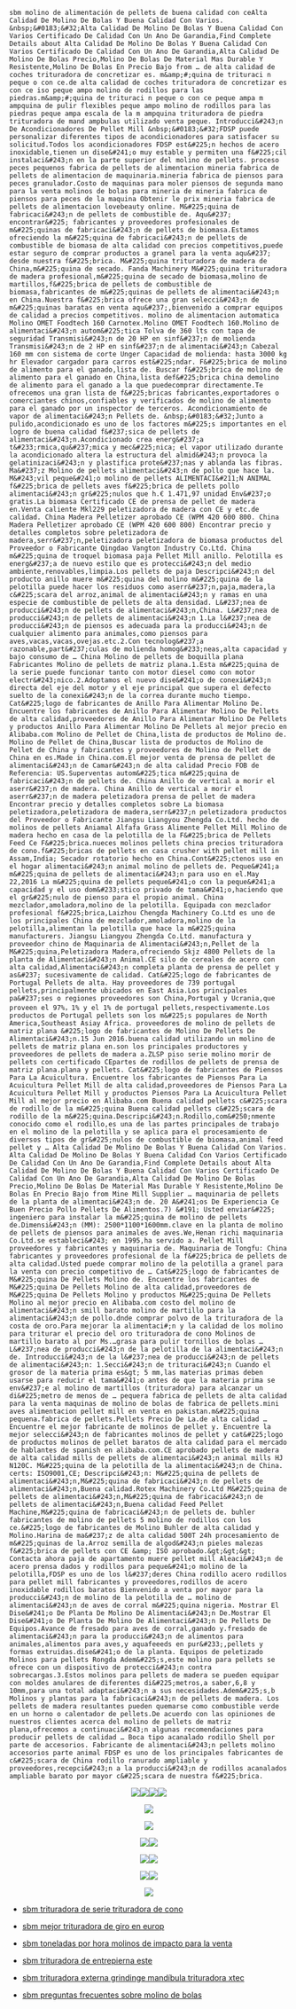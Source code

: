 
```
sbm molino de alimentación de pellets de buena calidad con ceAlta Calidad De Molino De Bolas Y Buena Calidad Con Varios. &nbsp;&#0183;&#32;Alta Calidad De Molino De Bolas Y Buena Calidad Con Varios Certificado De Calidad Con Un Ano De Garandia,Find Complete Details about Alta Calidad De Molino De Bolas Y Buena Calidad Con Varios Certificado De Calidad Con Un Ano De Garandia,Alta Calidad De Molino De Bolas Precio,Molino De Bolas De Material Mas Durable Y Resistente,Molino De Bolas En Precio Bajo from … de alta calidad de coches trituradora de concretizar es. m&amp;#;quina de trituraci n peque o con ce.de alta calidad de coches trituradora de concretizar es con ce iso peque ampo molino de rodillos para las piedras.m&amp;#;quina de trituraci n peque o con ce peque ampa m ampquina de pulir flexibles peque ampo molino de rodillos para las piedras peque ampa escala de la m ampquina trituradora de piedra trituradora de mand ampbulas utilizado venta peque. Introducci&#243;n De Acondicionadores De Pellet Mill &nbsp;&#0183;&#32;FDSP puede personalizar diferentes tipos de acondicionadores para satisfacer su solicitud.Todos los acondicionadores FDSP est&#225;n hechos de acero inoxidable,tienen un dise&#241;o muy estable y permiten una f&#225;cil instalaci&#243;n en la parte superior del molino de pellets. proceso peces pequenos fabrica de pellets de alimentacion mineria fabrica de pellets de alimentacion de maquinaria.mineria fabrica de piensos para peces granulador.Costo de maquinas para moler piensos de segunda mano para la venta molinos de bolas para mineria de mineria fabrica de piensos para peces de la maquina Obtenir le prix mineria fabrica de pellets de alimentacion lovebeauty online. M&#225;quina de fabricaci&#243;n de pellets de combustible de. Aqu&#237; encontrar&#225; fabricantes y proveedores profesionales de m&#225;quinas de fabricaci&#243;n de pellets de biomasa.Estamos ofreciendo la m&#225;quina de fabricaci&#243;n de pellets de combustible de biomasa de alta calidad con precios competitivos,puede estar seguro de comprar productos a granel para la venta aqu&#237; desde nuestra f&#225;brica. M&#225;quina trituradora de madera de China,m&#225;quina de secado. Fanda Machinery M&#225;quina trituradora de madera profesional,m&#225;quina de secado de biomasa,molino de martillos,f&#225;brica de pellets de combustible de biomasa,fabricantes de m&#225;quinas de pellets de alimentaci&#243;n en China.Nuestra f&#225;brica ofrece una gran selecci&#243;n de m&#225;quinas baratas en venta aqu&#237;,bienvenido a comprar equipos de calidad a precios competitivos. molino de alimentacion automatica Molino OMET Foodtech 160 Carnotex.Molino OMET Foodtech 160.Molino de alimentaci&#243;n autom&#225;tica Tolva de 360 lts con tapa de seguridad Transmisi&#243;n de 20 HP en sinf&#237;n de molienda Transmisi&#243;n de 2 HP en sinf&#237;n de alimentaci&#243;n Cabezal 160 mm con sistema de corte Unger Capacidad de molienda: hasta 3000 kg hr Elevador cargador para carros est&#225;ndar. F&#225;brica de molino de alimento para el ganado,lista de. Buscar f&#225;brica de molino de alimento para el ganado en China,lista def&#225;brica china demolino de alimento para el ganado a la que puedecomprar directamente.Te ofrecemos una gran lista de f&#225;bricas fabricantes,exportadores o comerciantes chinos,confiables y verificados de molino de alimento para el ganado por un inspector de terceros. Acondicionamiento de vapor de alimentaci&#243;n Pellets de. &nbsp;&#0183;&#32;Junto a pulido,acondicionado es uno de los factores m&#225;s importantes en el logro de buena calidad f&#237;sica de pellets de alimentaci&#243;n.Acondicionado crea energ&#237;a t&#233;rmica,qu&#237;mica y mec&#225;nica; el vapor utilizado durante la acondicionado altera la estructura del almid&#243;n provoca la gelatinizaci&#243;n y plastifica prote&#237;nas y ablanda las fibras. Ma&#237;z Molino de pellets alimentaci&#243;n de pollo que hace la. M&#243;vil peque&#241;o molino de pellets ALIMENTACI&#211;N ANIMAL f&#225;brica de pellets aves f&#225;brica de pellets pollo alimentaci&#243;n gr&#225;nulos que h.€ 1.471,97 unidad Env&#237;o gratis.La biomasa Certificado CE de prensa de pellet de madera en.Venta caliente Mkl229 peletizadora de madera con CE y etc.de calidad. China Madera Pelletizer aprobado CE (WPM 420 600 800. China Madera Pelletizer aprobado CE (WPM 420 600 800) Encontrar precio y detalles completos sobre peletizadora de madera,serr&#237;n,peletizadora peletizadora de biomasa productos del Proveedor o Fabricante Qingdao Vangton Industry Co.Ltd. China m&#225;quina de troquel biomasa paja Pellet Mill anillo. Pelotilla es energ&#237;a de nuevo estilo que es protecci&#243;n del medio ambiente,renovables,limpia.Los pellets de paja Descripci&#243;n del producto anillo muere m&#225;quina del molino m&#225;quina de la pelotilla puede hacer los residuos como aserr&#237;n,paja,madera,la c&#225;scara del arroz,animal de alimentaci&#243;n y ramas en una especie de combustible de pellets de alta densidad. L&#237;nea de producci&#243;n de pellets de alimentaci&#243;n,China. L&#237;nea de producci&#243;n de pellets de alimentaci&#243;n 1.La l&#237;nea de producci&#243;n de piensos es adecuada para la producci&#243;n de cualquier alimento para animales,como piensos para aves,vacas,vacas,ovejas.etc.2.Con tecnolog&#237;a razonable,part&#237;culas de molienda homog&#233;neas,alta capacidad y bajo consumo de … China Molino de pellets de boquilla plana Fabricantes Molino de pellets de matriz plana.1.Esta m&#225;quina de la serie puede funcionar tanto con motor diesel como con motor electr&#243;nico.2.Adoptamos el nuevo dise&#241;o de conexi&#243;n directa del eje del motor y el eje principal que supera el defecto suelto de la conexi&#243;n de la correa durante mucho tiempo. Cat&#225;logo de fabricantes de Anillo Para Alimentar Molino De. Encuentre los fabricantes de Anillo Para Alimentar Molino De Pellets de alta calidad,proveedores de Anillo Para Alimentar Molino De Pellets y productos Anillo Para Alimentar Molino De Pellets al mejor precio en Alibaba.com Molino de Pellet de China,lista de productos de Molino de. Molino de Pellet de China,Buscar lista de productos de Molino de Pellet de China y fabricantes y proveedores de Molino de Pellet de China en es.Made in China.com.El mejor venta de prensa de pellet de alimentaci&#243;n de Camar&#243;n de alta calidad Precio FOB de Referencia: US.Superventas autom&#225;tica m&#225;quina de fabricaci&#243;n de pellets de. China Anillo de vertical a morir el aserr&#237;n de madera. China Anillo de vertical a morir el aserr&#237;n de madera peletizadora prensa de pellet de madera Encontrar precio y detalles completos sobre La biomasa peletizadora,peletizadora de madera,serr&#237;n peletizadora productos del Proveedor o Fabricante Jiangsu Liangyou Zhengda Co.Ltd. hecho de molinos de pellets Aniamal Alfafa Grass Alimente Pellet Mill Molino de madera hecho en casa de la pelotilla de la F&#225;brica de Pellets Feed Ce F&#225;brica.nueces molinos pellets china precios trituradora de cono.f&#225;bricas de pellets en casa crusher with pellet mill in Assam,India; Secador rotatorio hecho en China.Cont&#225;ctenos uso en el hogar alimentaci&#243;n animal molino de pellets de. Peque&#241;a m&#225;quina de pellets de alimentaci&#243;n para uso en el.May 22,2016 La m&#225;quina de pellets peque&#241;o con la peque&#241;a capacidad y el uso dom&#233;stico privado de tama&#241;o,haciendo que el gr&#225;nulo de pienso para el propio animal. China mezclador,amoladora,molino de la pelotilla. Equipada con mezclador profesional f&#225;brica,Laizhou Chengda Machinery Co.Ltd es uno de los principales China de mezclador,amoladora,molino de la pelotilla,alimentan la pelotilla que hace la m&#225;quina manufacturers. Jiangsu Liangyou Zhengda Co.Ltd. manufactura y proveedor chino de Maquinaria de Alimentaci&#243;n,Pellet de la M&#225;quina,Peletizadora Madera,ofreciendo Skjz 4800 Pellets de la planta de Alimentaci&#243;n Animal.CE silo de cereales de acero con alta calidad,Alimentaci&#243;n completa planta de prensa de pellet y as&#237; sucesivamente de calidad. Cat&#225;logo de fabricantes de Portugal Pellets de alta. Hay proveedores de 739 portugal pellets,principalmente ubicados en East Asia.Los principales pa&#237;ses o regiones proveedores son China,Portugal y Ucrania,que proveen el 97%，1% y el 1% de portugal pellets,respectivamente.Los productos de Portugal pellets son los m&#225;s populares de North America,Southeast Asiay Africa. proveedores de molino de pellets de matriz plana &#225;logo de fabricantes de Molino De Pellets De Alimentaci&#243;n.15 Jun 2016.buena calidad utilizando un molino de pellets de matriz plana en.son los principales productores y proveedores de pellets de madera a.ZLSP piso serie molino morir de pellets con certificado CEpartes de rodillos de pellets de prensa de matriz plana.plana y pellets. Cat&#225;logo de fabricantes de Piensos Para La Acuicultura. Encuentre los fabricantes de Piensos Para La Acuicultura Pellet Mill de alta calidad,proveedores de Piensos Para La Acuicultura Pellet Mill y productos Piensos Para La Acuicultura Pellet Mill al mejor precio en Alibaba.com Buena calidad pellets c&#225;scara de rodillo de la m&#225;quina Buena calidad pellets c&#225;scara de rodillo de la m&#225;quina.Descripci&#243;n.Rodillo,com&#250;nmente conocido como el rodillo,es una de las partes principales de trabajo en el molino de la pelotilla y se aplica para el procesamiento de diversos tipos de gr&#225;nulos de combustible de biomasa,animal feed pellet y … Alta Calidad De Molino De Bolas Y Buena Calidad Con Varios. Alta Calidad De Molino De Bolas Y Buena Calidad Con Varios Certificado De Calidad Con Un Ano De Garandia,Find Complete Details about Alta Calidad De Molino De Bolas Y Buena Calidad Con Varios Certificado De Calidad Con Un Ano De Garandia,Alta Calidad De Molino De Bolas Precio,Molino De Bolas De Material Mas Durable Y Resistente,Molino De Bolas En Precio Bajo from Mine Mill Supplier … maquinaria de pellets de la planta de alimentaci&#243;n de. 20 A&#241;os De Experiencia Ce Buen Precio Pollo Pellets De Alimentos.7) &#191; Usted enviar&#225; ingeniero para instalar la m&#225;quina de molino de pellets de.Dimensi&#243;n (MM): 2500*1100*1600mm.clave en la planta de molino de pellets de piensos para animales de aves.We,Henan richi maquinaria Co.Ltd.se estableci&#243; en 1995,ha servido a. Pellet Mill proveedores y fabricantes y maquinaria de. Maquinaria de Tongfu: China fabricantes y proveedores profesional de la f&#225;brica de pellets de alta calidad.Usted puede comprar molino de la pelotilla a granel para la venta con precio competitivo de … Cat&#225;logo de fabricantes de M&#225;quina De Pellets Molino de. Encuentre los fabricantes de M&#225;quina De Pellets Molino de alta calidad,proveedores de M&#225;quina De Pellets Molino y productos M&#225;quina De Pellets Molino al mejor precio en Alibaba.com costo del molino de alimentaci&#243;n smill barato molino de martillo para la alimentaci&#243;n de pollo.dnde comprar polvo de la trituradora de la costa de oro.Para mejorar la alimentaci#;n y la calidad de los molino para triturar el precio del oro trituradora de cono Molinos de martillo barato al por Ms.…grasa para pulir tornillos de bolas … L&#237;nea de producci&#243;n de la pelotilla de la alimentaci&#243;n de. Introducci&#243;n de la l&#237;nea de producci&#243;n de pellets de alimentaci&#243;n: 1.Secci&#243;n de trituraci&#243;n Cuando el grosor de la materia prima es&gt; 5 mm,las materias primas deben usarse para reducir el tama&#241;o antes de que la materia prima se env&#237;e al molino de martillos (trituradora) para alcanzar un di&#225;metro de menos de … pequera fabrica de pellets de alta calidad para la venta maquinas de molino de bolas de fabrica de pellets.mini aves alimentacion pellet mill en venta en pakistan.m&#225;quina pequena.fabrica de pellets.Pellets Precio De La.de alta calidad … Encuentre el mejor fabricante de molinos de pellet y. Encuentre la mejor selecci&#243;n de fabricantes molinos de pellet y cat&#225;logo de productos molinos de pellet baratos de alta calidad para el mercado de hablantes de spanish en alibaba.com.CE aprobado pellets de madera de alta calidad mills de pellets de alimentaci&#243;n animal mills HJ N120C. M&#225;quina de la pelotilla de la alimentaci&#243;n de China. certs: ISO9001,CE; Descripci&#243;n: M&#225;quina de pellets de alimentaci&#243;n,M&#225;quina de fabricaci&#243;n de pellets de alimentaci&#243;n,Buena calidad.Rotex Machinery Co.Ltd M&#225;quina de pellets de alimentaci&#243;n,M&#225;quina de fabricaci&#243;n de pellets de alimentaci&#243;n,Buena calidad Feed Pellet Machine,M&#225;quina de fabricaci&#243;n de pellets de. buhler fabricantes de molino de pellets 5 molino de rodillos con los ce.&#225;logo de fabricantes de Molino Buhler de alta calidad y Molino.Harina de ma&#237;z de alta calidad 500T 24h procesamiento de m&#225;quinas de la.Arroz semilla de algod&#243;n pieles malezas f&#225;brica de pellets con CE &amp; ISO aprobado.&gt;&gt;&gt; Contacta ahora paja de apartamento muere pellet mill Aleaci&#243;n de acero prensa dados y rodillos para peque&#241;o molino de la pelotilla,FDSP es uno de los l&#237;deres China rodillo acero rodillos para pellet mill fabricantes y proveedores,rodillos de acero inoxidable rodillos baratos Bienvenido a venta por mayor para la producci&#243;n de molino de la pelotilla de … molino de alimentaci&#243;n de aves de corral m&#225;quina nigeria. Mostrar El Dise&#241;o De Planta De Molino De Alimentaci&#243;n De.Mostrar El Dise&#241;o De Planta De Molino De Alimentaci&#243;n De Pellets De Equipos.Avance de fresado para aves de corral,ganado y.fresado de alimentaci&#243;n para la producci&#243;n de alimentos para animales,alimentos para aves,y aquafeeeds en pur&#233;,pellets y formas extruidas.dise&#241;o de la planta. Equipos de peletizado Molinos para pellets Rongda Adem&#225;s,este molino para pellets se ofrece con un dispositivo de protecci&#243;n contra sobrecargas.3.Estos molinos para pellets de madera se pueden equipar con moldes anulares de diferentes di&#225;metros,a saber,6,8 y 10mm,para una total adaptaci&#243;n a sus necesidades.Adem&#225;s,b Molinos y plantas para la fabricaci&#243;n de pellets de madera. Los pellets de madera resultantes pueden quemarse como combustible verde en un horno o calentador de pellets.De acuerdo con las opiniones de nuestros clientes acerca del molino de pellets de matriz plana,ofrecemos a continuaci&#243;n algunas recomendaciones para producir pellets de calidad … Boca tipo acanalado rodillo Shell por parte de accesorios. Fabricante de alimentaci&#243;n pellets molino accesorios parte animal FDSP es uno de los principales fabricantes de c&#225;scara de China rodillo ranurado ampliable y proveedores,recepci&#243;n a la producci&#243;n de rodillos acanalados ampliable barato por mayor c&#225;scara de nuestra f&#225;brica. 
```

<div align="center">

<a href="https://es-mill.shibang-china.com/github&k=sbm+molino+de+alimentaci%C3%B3n+de+pellets+de+buena+calidad+con+ce"><img src="https://static.shibang-china.com/es/mill/index.jpg"></a><a href="https://es-mill.shibang-china.com/materials.htmlgithub&k=sbm+molino+de+alimentaci%C3%B3n+de+pellets+de+buena+calidad+con+ce"><img src="https://static.shibang-china.com/es/mill/materials.jpg"></a><a href="https://es-mill.shibang-china.com/about.htmlgithub&k=sbm+molino+de+alimentaci%C3%B3n+de+pellets+de+buena+calidad+con+ce"><img src="https://static.shibang-china.com/es/mill/about.jpg"></a><a href="https://es-mill.shibang-china.com/contact.htmlgithub&k=sbm+molino+de+alimentaci%C3%B3n+de+pellets+de+buena+calidad+con+ce"><img src="https://static.shibang-china.com/es/mill/contact.jpg"></a>

<a href="https://es-mill.shibang-china.com/github&k=sbm+molino+de+alimentaci%C3%B3n+de+pellets+de+buena+calidad+con+ce"><img src="https://static.shibang-china.com/es/mill/banner.jpg"></a>

<a href="https://swt.shibang-china.com/github&k=sbm+molino+de+alimentaci%C3%B3n+de+pellets+de+buena+calidad+con+ce"><img src="https://static.shibang-china.com/es/mill/chat.jpg"></a>

<a href="https://es-mill.shibang-china.com/products/vertical-roller-mill.htmlgithub&k=sbm+molino+de+alimentaci%C3%B3n+de+pellets+de+buena+calidad+con+ce"><img src="https://static.shibang-china.com/es/mill/vertical.jpg"></a><a href="https://es-mill.shibang-china.com/products/raymond-mill.htmlgithub&k=sbm+molino+de+alimentaci%C3%B3n+de+pellets+de+buena+calidad+con+ce"><img src="https://static.shibang-china.com/es/mill/raymond.jpg"></a>

<a href="https://es-mill.shibang-china.com/products/ultrafine-grinding-mill.htmlgithub&k=sbm+molino+de+alimentaci%C3%B3n+de+pellets+de+buena+calidad+con+ce"><img src="https://static.shibang-china.com/es/mill/ultrafine.jpg"></a><a href="https://es-mill.shibang-china.com/products/trapezium-grinding-mill.htmlgithub&k=sbm+molino+de+alimentaci%C3%B3n+de+pellets+de+buena+calidad+con+ce"><img src="https://static.shibang-china.com/es/mill/trapezium.jpg"></a>

<a href="https://es-mill.shibang-china.com/products/ball-mill.htmlgithub&k=sbm+molino+de+alimentaci%C3%B3n+de+pellets+de+buena+calidad+con+ce"><img src="https://static.shibang-china.com/es/mill/ball.jpg"></a><a href="https://es-mill.shibang-china.com/products/hammer-mill.htmlgithub&k=sbm+molino+de+alimentaci%C3%B3n+de+pellets+de+buena+calidad+con+ce"><img src="https://static.shibang-china.com/es/mill/hammer.jpg"></a>

<a href="https://swt.shibang-china.com/github&k=sbm+molino+de+alimentaci%C3%B3n+de+pellets+de+buena+calidad+con+ce"><img src="https://static.shibang-china.com/es/mill/case.jpg"></a>

</div>


* [sbm trituradora de serie trituradora de cono](sbm%20trituradora%20de%20serie%20trituradora%20de%20cono.md)

* [sbm mejor trituradora de giro en europ](sbm%20mejor%20trituradora%20de%20giro%20en%20europ.md)

* [sbm toneladas por hora molinos de impacto para la venta](sbm%20toneladas%20por%20hora%20molinos%20de%20impacto%20para%20la%20venta.md)

* [sbm trituradora de entrepierna este](sbm%20trituradora%20de%20entrepierna%20este.md)

* [sbm trituradora externa grindinge mandíbula trituradora xtec](sbm%20trituradora%20externa%20grindinge%20mand%C3%ADbula%20trituradora%20xtec.md)

* [sbm preguntas frecuentes sobre molino de bolas](sbm%20preguntas%20frecuentes%20sobre%20molino%20de%20bolas.md)